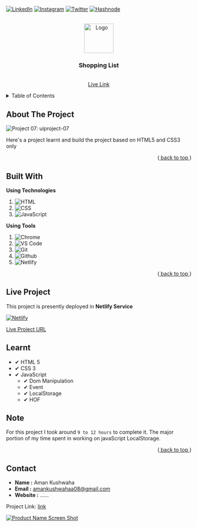 
<div id="top"></div>

<!-- Social Links -->

[![LinkedIn][linkedin-shield]][linkedin-url]
[![Instagram][instagram-shield]][instagram-url]
[![Twitter][twitter-shield]][twitter-url]
[![Hashnode][hashnode-shield]][hashnode-url]

<!-- PROJECT LOGO -->
<br />
<div align="center">
  <a href="https://github.com/amankushwaha100/shopping-list">
    <img src="https://learncodeonline.in/mascot.png" alt="Logo" width="80">
  </a>

<h3 align="center">Shopping List</h3>

  <p align="center">
    <br />
    <a href="https://shoppinglistbyaman.netlify.app/">Live Link</a>
  </p>
</div>

<!-- TABLE OF CONTENTS -->
<details>
  <summary>Table of Contents</summary>
  <ol>
    <li>
      <a href="#about-the-project">About The Project</a>
    </li>
    <li><a href="#built-with">Built With</a></li>
    <li><a href="#live-project">Live Project</a></li>
    <li><a href="#learnt">Learnt</a></li>
    <li><a href="#contact">About Me</a></li>

  </ol>
</details>

<!-- ABOUT THE PROJECT -->

## About The Project

![Project 07: uiproject-07](https://github.com/alokVerma749/ui-project_07/blob/master/7.pnghttps://github.com/amankushwaha100/shopping-list/blob/main/Project%20Image.png)

Here's a project learnt and build the project based on HTML5 and CSS3 only

<p align="right">(<a href="#top"> back to top </a>)</p>

## Built With

**Using Technologies**

1. ![HTML][html-shield]
2. ![CSS][css-shield]
3. ![JavaScript][js-shield]

**Using Tools**

1. ![Chrome][chrome-shield]
2. ![VS Code][vscode-shield]
3. ![Git][git-shield]
4. ![Github][github-shield]
5. ![Netlify][netlify-shield]

<p align="right">(<a href="#top"> back to top </a>)</p>

## Live Project

This project is presently deployed in **Netlify Service**

[![Netlify][netlify-shield]][project-url]

[Live Project URL](https://shoppinglistbyaman.netlify.app/)

<!-- LEARNT -->

## Learnt

- ✔ HTML 5
- ✔ CSS 3
- ✔ JavaScript
  - ✔ Dom Manipulation
  - ✔ Event
  - ✔ LocalStorage
  - ✔ HOF

<!-- NOTE -->

## Note

For this project I took around `9 to 12 hours` to complete it. The major portion of my time spent in working on javaScript LocalStorage.

<p align="right">(<a href="#top"> back to top </a>)</p>

<!-- Recommended Articles -->

<!-- CONTACT -->

## Contact

- **Name :** Aman Kushwaha
- **Email :** amankushwahaa08@gmail.com
- **Website :** ......

Project Link: [link](https://shoppinglistbyaman.netlify.app/)

<!-- BACK TO TOP -->

[![Product Name Screen Shot][backtotop-shield]](#top)

<!-- MARKDOWN LINKS & IMAGES -->

<!-- Linkedin -->

[linkedin-shield]: https://img.shields.io/badge/-LinkedIn-black.svg?style=for-the-badge&logo=linkedin&colorB=0B5FBB
[linkedin-url]: https://www.linkedin.com/in/amankushwaha100/

<!-- Instagram -->

[instagram-shield]: https://img.shields.io/badge/Instagram-%23E4405F.svg?style=for-the-badge&logo=Instagram&logoColor=white
[instagram-url]: https://instagram.com/amankushwaha08

<!-- Twitter -->

[twitter-shield]: https://img.shields.io/badge/Twitter-%231DA1F2.svg?style=for-the-badge&logo=Twitter&logoColor=white
[twitter-url]: https://x.com/amankushwaha08

<!-- Hashnode -->

[hashnode-shield]: https://img.shields.io/badge/Hashnode-2962FF?style=for-the-badge&logo=hashnode&logoColor=white
[hashnode-url]: https://hashnode.com/@amankushwaha100

<!-- Back to Top -->

[backtotop-shield]: https://img.shields.io/badge/Back%20to%20Top-%5E-brightgreen

<!-- Tools and Technologies -->

[html-shield]: https://img.shields.io/badge/html5-%23E34F26.svg?style=for-the-badge&logo=html5&logoColor=white
[css-shield]: https://img.shields.io/badge/css3-%231572B6.svg?style=for-the-badge&logo=css3&logoColor=white
[vscode-shield]: https://img.shields.io/badge/Visual%20Studio%20Code-0078d7.svg?style=for-the-badge&logo=visual-studio-code&logoColor=white
[chrome-shield]: https://img.shields.io/badge/Google%20Chrome-4285F4?style=for-the-badge&logo=GoogleChrome&logoColor=white
[netlify-shield]: https://img.shields.io/badge/netlify-%23000000.svg?style=for-the-badge&logo=netlify&logoColor=#00C7B7
[git-shield]: https://img.shields.io/badge/git-%23F05033.svg?style=for-the-badge&logo=git&logoColor=white
[github-shield]: https://img.shields.io/badge/github-%23121011.svg?style=for-the-badge&logo=github&logoColor=white
[js-shield]: https://img.shields.io/badge/javascript-blue?logo=javascript

<!-- Project screenshot -->

[product-screenshot]: https://github.com/alokVerma749/ui-project_07/blob/master/7.pnghttps://github.com/amankushwaha100/shopping-list/blob/main/Project%20Image.png
[project-url]: https://shoppinglistbyaman.netlify.app/
